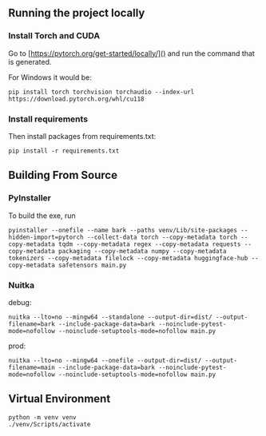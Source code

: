 ## Running the project locally
### Install Torch and CUDA
Go to [https://pytorch.org/get-started/locally/]() and run the command that is generated.

For Windows it would be:
```
pip install torch torchvision torchaudio --index-url https://download.pytorch.org/whl/cu118
```

### Install requirements
Then install packages from requirements.txt:
```
pip install -r requirements.txt
```

## Building From Source

### PyInstaller
To build the exe, run 
```
pyinstaller --onefile --name bark --paths venv/Lib/site-packages --hidden-import=pytorch --collect-data torch --copy-metadata torch --copy-metadata tqdm --copy-metadata regex --copy-metadata requests --copy-metadata packaging --copy-metadata numpy --copy-metadata tokenizers --copy-metadata filelock --copy-metadata huggingface-hub --copy-metadata safetensors main.py
```
### Nuitka
debug:
```
nuitka --lto=no --mingw64 --standalone --output-dir=dist/ --output-filename=bark --include-package-data=bark --noinclude-pytest-mode=nofollow --noinclude-setuptools-mode=nofollow main.py
```

prod:
```
nuitka --lto=no --mingw64 --onefile --output-dir=dist/ --output-filename=main --include-package-data=bark --noinclude-pytest-mode=nofollow --noinclude-setuptools-mode=nofollow main.py
```

## Virtual Environment
```
python -m venv venv
./venv/Scripts/activate
```
